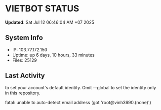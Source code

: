 # VIETBOT STATUS
**Updated**: Sat Jul 12 06:46:04 AM +07 2025

## System Info
- IP: 103.77.172.150
- Uptime: up 6 days, 10 hours, 33 minutes
- Files: 25129

## Last Activity

to set your account's default identity.
Omit --global to set the identity only in this repository.

fatal: unable to auto-detect email address (got 'root@vinh3690.(none)')
